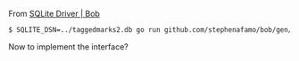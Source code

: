 From [SQLite Driver | Bob](https://bob.stephenafamo.com/docs/code-generation/sqlite)

```bash
$ SQLITE_DSN=../taggedmarks2.db go run github.com/stephenafamo/bob/gen/bobgen-sqlite@latest
```

Now to implement the interface?
